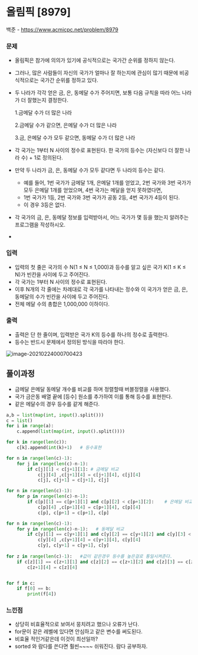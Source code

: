 # 올림픽 [8979]

백준 - https://www.acmicpc.net/problem/8979



### 문제

- 올림픽은 참가에 의의가 있기에 공식적으로는 국가간 순위를 정하지 않는다. 

- 그러나, 많은 사람들이 자신의 국가가 얼마나 잘 하는지에 관심이 많기 때문에 비공식적으로는 국가간 순위를 정하고 있다. 

- 두 나라가 각각 얻은 금, 은, 동메달 수가 주어지면, 보통 다음 규칙을 따라 어느 나라가 더 잘했는지 결정한다.

  1.금메달 수가 더 많은 나라 

  2.금메달 수가 같으면, 은메달 수가 더 많은 나라

  3.금, 은메달 수가 모두 같으면, 동메달 수가 더 많은 나라 

- 각 국가는 1부터 N 사이의 정수로 표현된다. 한 국가의 등수는 (자신보다 더 잘한 나라 수) + 1로 정의된다. 

- 만약 두 나라가 금, 은, 동메달 수가 모두 같다면 두 나라의 등수는 같다. 

  - 예를 들어, 1번 국가가 금메달 1개, 은메달 1개를 얻었고, 2번 국가와 3번 국가가 모두 은메달 1개를 얻었으며, 4번 국가는 메달을 얻지 못하였다면,
  - 1번 국가가 1등, 2번 국가와 3번 국가가 공동 2등, 4번 국가가 4등이 된다.
  - 이 경우 3등은 없다. 

- 각 국가의 금, 은, 동메달 정보를 입력받아서, 어느 국가가 몇 등을 했는지 알려주는 프로그램을 작성하시오. 

- 

### 입력

- 입력의 첫 줄은 국가의 수 N(1 ≤ N ≤ 1,000)과 등수를 알고 싶은 국가 K(1 ≤ K ≤ N)가 빈칸을 사이에 두고 주어진다. 
- 각 국가는 1부터 N 사이의 정수로 표현된다. 
- 이후 N개의 각 줄에는 차례대로 각 국가를 나타내는 정수와 이 국가가 얻은 금, 은, 동메달의 수가 빈칸을 사이에 두고 주어진다. 
- 전체 메달 수의 총합은 1,000,000 이하이다.



### 출력

- 출력은 단 한 줄이며, 입력받은 국가 K의 등수를 하나의 정수로 출력한다.
-  등수는 반드시 문제에서 정의된 방식을 따라야 한다. 

![image-20210224000700423](C:\Users\ssej0\Desktop\알고리즘\마크다운정리\image\image-20210224000700423.png)

## 풀이과정

- 금메달 은메달 동메달 개수를 비교를 하며 정렬할때 버블정렬을 사용했다.
- 국가 금은동 배열 끝에 [등수] 원소를 추가하여 이를 통해 등수를 표현한다.
- 같은 메달수의 경우 등수를 같게 해준다.

```python
a,b = list(map(int, input().split()))
c = list()
for i in range(a):
    c.append(list(map(int, input().split())))

for k in range(len(c)):
    c[k].append(int(k)+1)	# 등수표현

for n in range(len(c)-1):	
    for j in range(len(c)-n-1):
        if c[j][1] < c[j+1][1]:	# 금메달 비교
            c[j][4] ,c[j+1][4] = c[j+1][4], c[j][4]  
            c[j], c[j+1] = c[j+1], c[j]

for n in range(len(c)-1):
    for p in range(len(c)-n-1):
        if c[p][1] == c[p+1][1] and c[p][2] < c[p+1][2]:	# 은메달 비교
            c[p][4] ,c[p+1][4] = c[p+1][4], c[p][4]
            c[p], c[p+1] = c[p+1], c[p]

for n in range(len(c)-1):
    for y in range(len(c)-n-1):   # 동메달 비교     
        if c[y][1] == c[y+1][1] and c[y][2] == c[y+1][2] and c[y][3] < c[y+1][3]: 
            c[y][4] ,c[y+1][4] = c[y+1][4], c[y][4]
            c[y], c[y+1] = c[y+1], c[y]
    
for z in range(len(c)-1):	#값이 같은경우 등수를 높은걸로 통일시켜준다.
    if c[z][1] == c[z+1][1] and c[z][2] == c[z+1][2] and c[z][3] == c[z+1][3]:
        c[z+1][4] = c[z][4]


for f in c:
    if f[0] == b:
        print(f[4])
```



### 느낀점

- 상당히 비효율적으로 보여서 뭉치려고 했으나 오류가 난다.
- for문이 같은 레벨에 있다면 안심하고 같은 변수를 써도된다.
- 비효율 적인거같은데 이것이 최선일까?
- sorted 와 람다를 쓴다면 훨씬~~~~ 쉬워진다. 람다 공부하자.